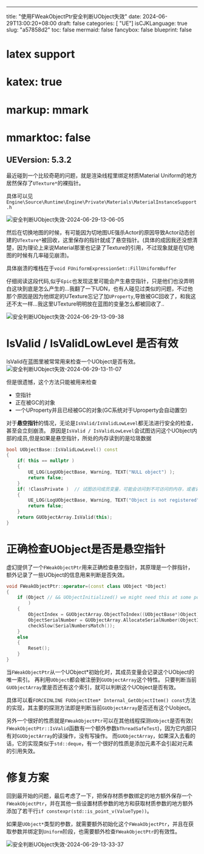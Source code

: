 
---
title: "使用FWeakObjectPtr安全判断UObject失效"
date: 2024-06-29T13:00:20+08:00
draft: false
categories: [ "UE"]
isCJKLanguage: true
slug: "a57858d2"
toc: false
mermaid: false
fancybox: false
blueprint: false
# latex support
# katex: true
# markup: mmark
# mmarktoc: false 
UEVersion: 5.3.2
---

最近碰到一个比较奇葩的问题，就是渲染线程里绑定材质Material Uniform的地方居然保存了`UTexture*`的裸指针。

具体可以见
`Engine\Source\Runtime\Engine\Private\Materials\MaterialInstanceSupport.h`

![安全判断UObject失效-2024-06-29-13-06-05](https://img.blurredcode.com/img/安全判断UObject失效-2024-06-29-13-06-05.png?x-oss-process=style/compress)

然后在切换地图的时候，有可能因为切地图UE强杀Actor的原因导致Actor动态创建的`UTexture*`被回收，这里保存的指针就成了悬空指针。(具体的成因我还没想清楚，因为理论上来说Material那里也记录了Texture的引用，不过现象就是在切地图的时候有几率碰见崩溃)。

具体崩溃的堆栈在于`void FUniformExpressionSet::FillUniformBuffer`

仔细阅读这段代码,似乎`Epic`也发现这里可能会产生悬空指针，只是他们也没弄明白这块到底是怎么产生的...我翻了一下UDN，也有人碰见过类似的问题，不过他那个原因是因为他绑定的UTexture忘记了加`UProperty`,导致被GC回收了，和我这还不太一样...我这里UTexture明明放在蓝图的变量怎么都被回收了..

![安全判断UObject失效-2024-06-29-13-09-38](https://img.blurredcode.com/img/安全判断UObject失效-2024-06-29-13-09-38.png?x-oss-process=style/compress)

# IsValid / IsValidLowLevel 是否有效


IsValid在蓝图里被常常用来检查一个UObject是否有效。
![安全判断UObject失效-2024-06-29-13-11-07](https://img.blurredcode.com/img/安全判断UObject失效-2024-06-29-13-11-07.png?x-oss-process=style/compress)

但是很遗憾，这个方法只能被用来检查

- 空指针
- 正在被GC的对象
- 一个UProperty并且已经被GC的对象(GC系统对于Uproperty会自动置空)

对于**悬空指针**的情况，无论是`IsValid/IsValidLowLevel`都无法进行安全的检查，甚至会立刻崩溃。
原因是`IsValid / IsValidLowLevel`会试图访问这个UObject内部的成员,但是如果是悬空指针，所处的内存读到的是垃圾数据

```cpp
bool UObjectBase::IsValidLowLevel() const
{
	if( this == nullptr )
	{
		UE_LOG(LogUObjectBase, Warning, TEXT("NULL object") );
		return false;
	}
	if( !ClassPrivate )  // 试图访问成员变量，可能会访问到不可访问的内存，或者调用到不正确的方法
	{
		UE_LOG(LogUObjectBase, Warning, TEXT("Object is not registered") );
		return false;
	}
	return GUObjectArray.IsValid(this);
}
```



# 正确检查UObject是否是悬空指针


虚幻提供了一个`FWeakObjectPtr`用来正确检查悬空指针，其原理是一个胖指针，额外记录了一些UObject的信息用来判断是否失效。

```cpp
void FWeakObjectPtr::operator=(const class UObject *Object)
{
	if (Object // && UObjectInitialized() we might need this at some point, but it is a speed hit we would prefer to avoid
		)
	{
		ObjectIndex = GUObjectArray.ObjectToIndex((UObjectBase*)Object);
		ObjectSerialNumber = GUObjectArray.AllocateSerialNumber(ObjectIndex);
		checkSlow(SerialNumbersMatch());
	}
	else
	{
		Reset();
	}
}
```

当`FWeakObjectPtr`从一个UObject*初始化时，其成员变量会记录这个UObject的唯一索引。
再利用`UObject`都会被注册到`GUObjectArray`这个特性。
只要判断当前`GUObjectArray`里是否还有这个索引，就可以判断这个UObject是否有效。

具体可以看`FORCEINLINE FUObjectItem* Internal_GetObjectItem() const`方法的实现，其主要的探测方法即是判断当前`GUObjectArray`是否还有这个Uobject。

另外一个很好的性质就是`FWeakObjectPtr`可以在其他线程探测`UObject`是否有效( `FWeakObjectPtr::IsValid`函数有一个额外参数`bThreadSafeTest`)，因为它内部只有对`GUObjectArray`的读操作，没有写操作。
而`GUObjectArray`，如果深入去看的话，它的实现类似于`std::deque`，有一个很好的性质是添加元素不会引起对元素的引用失效。


# 修复方案

回到最开始的问题，最后考虑了一下，把保存材质参数绑定的地方额外保存一个`FWeakObjectPtr`，并在其他一些设置材质参数的地方和获取材质参数的地方额外添加了若干行`if constexpr(std::is_point_v(ValueType))`。

如果是`UObject*`类型的参数，就需要额外初始化这个`FWeakObjectPtr`，并且在获取参数并绑定到`Uniform`阶段，也需要额外检查`FWeakObjectPtr`的有效性。

![安全判断UObject失效-2024-06-29-13-33-37](https://img.blurredcode.com/img/安全判断UObject失效-2024-06-29-13-33-37.png?x-oss-process=style/compress)
